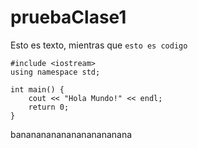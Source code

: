 # pruebaClase1

Esto es texto, mientras que `esto es codigo`

```
#include <iostream>
using namespace std;

int main() {
	cout << "Hola Mundo!" << endl;
	return 0;
}
```

bananananananananananana

